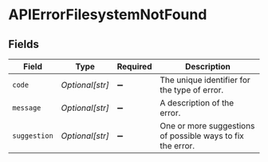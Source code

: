# APIErrorFilesystemNotFound


## Fields

| Field                                                      | Type                                                       | Required                                                   | Description                                                |
| ---------------------------------------------------------- | ---------------------------------------------------------- | ---------------------------------------------------------- | ---------------------------------------------------------- |
| `code`                                                     | *Optional[str]*                                            | :heavy_minus_sign:                                         | The unique identifier for the type of error.               |
| `message`                                                  | *Optional[str]*                                            | :heavy_minus_sign:                                         | A description of the error.                                |
| `suggestion`                                               | *Optional[str]*                                            | :heavy_minus_sign:                                         | One or more suggestions of possible ways to fix the error. |